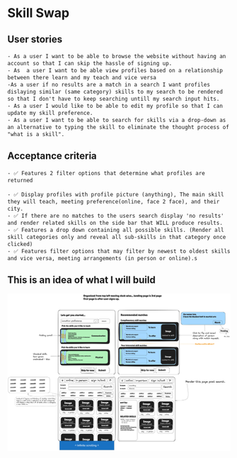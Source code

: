 # Skill Swap
## User stories
    - As a user I want to be able to browse the website without having an account so that I can skip the hassle of signing up.
    - As  a user I want to be able view profiles based on a relationship between there learn and my teach and vice versa
    -As a user if no results are a match in a search I want profiles dislaying similar (same category) skills to my search to be rendered so that I don't have to keep searching untill my search input hits.
    - As a user I would like to be able to edit my profile so that I can update my skill preference.
    - As a user I want to be able to search for skills via a drop-down as an alternative to typing the skill to eliminate the thought process of "what is a skill".
## Acceptance criteria
    - ✅ Features 2 filter options that determine what profiles are returned
    
    - ✅ Display profiles with profile picture (anything), The main skill they will teach, meeting preference(online, face 2 face), and their city.
    - ✅ If there are no matches to the users search display 'no results' and render related skills on the side bar that WILL produce results.
    - ✅ Features a drop down containing all possible skills. (Render all skill categories only and reveal all sub-skills in that category once clicked)
    - ✅ Features filter options that may filter by newest to oldest skills and vice versa, meeting arrangements (in person or online).s
## This is an idea of what I will build
![screenshot](image-folder/skillswap.png)